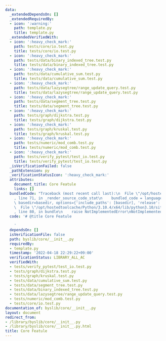 ```yaml
---
data:
  _extendedDependsOn: []
  _extendedRequiredBy:
  - icon: ':warning:'
    path: template.py
    title: template.py
  _extendedVerifiedWith:
  - icon: ':heavy_check_mark:'
    path: tests/core/io.test.py
    title: tests/core/io.test.py
  - icon: ':heavy_check_mark:'
    path: tests/data/binary_indexed_tree.test.py
    title: tests/data/binary_indexed_tree.test.py
  - icon: ':heavy_check_mark:'
    path: tests/data/cumulative_sum.test.py
    title: tests/data/cumulative_sum.test.py
  - icon: ':heavy_check_mark:'
    path: tests/data/lazysegtree/range_update_query.test.py
    title: tests/data/lazysegtree/range_update_query.test.py
  - icon: ':heavy_check_mark:'
    path: tests/data/segment_tree.test.py
    title: tests/data/segment_tree.test.py
  - icon: ':heavy_check_mark:'
    path: tests/graph/dijkstra.test.py
    title: tests/graph/dijkstra.test.py
  - icon: ':heavy_check_mark:'
    path: tests/graph/kruskal.test.py
    title: tests/graph/kruskal.test.py
  - icon: ':heavy_check_mark:'
    path: tests/numeric/mod_comb.test.py
    title: tests/numeric/mod_comb.test.py
  - icon: ':heavy_check_mark:'
    path: tests/verify_pytest/test_io.test.py
    title: tests/verify_pytest/test_io.test.py
  _isVerificationFailed: false
  _pathExtension: py
  _verificationStatusIcon: ':heavy_check_mark:'
  attributes:
    document_title: Core Featule
    links: []
  bundledCode: "Traceback (most recent call last):\n  File \"/opt/hostedtoolcache/Python/3.10.4/x64/lib/python3.10/site-packages/onlinejudge_verify/documentation/build.py\"\
    , line 71, in _render_source_code_stat\n    bundled_code = language.bundle(stat.path,\
    \ basedir=basedir, options={'include_paths': [basedir], 'release': True}).decode()\n\
    \  File \"/opt/hostedtoolcache/Python/3.10.4/x64/lib/python3.10/site-packages/onlinejudge_verify/languages/python.py\"\
    , line 80, in bundle\n    raise NotImplementedError\nNotImplementedError\n"
  code: '# @title Core Featule

    '
  dependsOn: []
  isVerificationFile: false
  path: byslib/core/__init__.py
  requiredBy:
  - template.py
  timestamp: '2022-04-18 22:29:22+09:00'
  verificationStatus: LIBRARY_ALL_AC
  verifiedWith:
  - tests/verify_pytest/test_io.test.py
  - tests/graph/dijkstra.test.py
  - tests/graph/kruskal.test.py
  - tests/data/cumulative_sum.test.py
  - tests/data/segment_tree.test.py
  - tests/data/binary_indexed_tree.test.py
  - tests/data/lazysegtree/range_update_query.test.py
  - tests/numeric/mod_comb.test.py
  - tests/core/io.test.py
documentation_of: byslib/core/__init__.py
layout: document
redirect_from:
- /library/byslib/core/__init__.py
- /library/byslib/core/__init__.py.html
title: Core Featule
---
```

